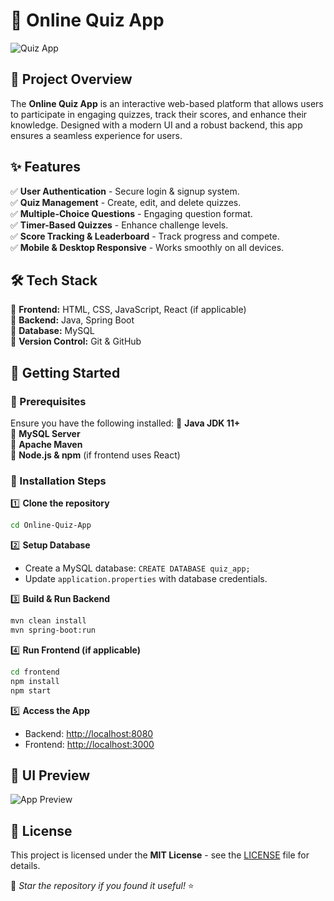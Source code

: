 # 🎯 Online Quiz App

![Quiz App](https://your-image-url.com/banner.png)  

## 📌 Project Overview
The **Online Quiz App** is an interactive web-based platform that allows users to participate in engaging quizzes, track their scores, and enhance their knowledge. Designed with a modern UI and a robust backend, this app ensures a seamless experience for users.

## ✨ Features
✅ **User Authentication** - Secure login & signup system.  
✅ **Quiz Management** - Create, edit, and delete quizzes.  
✅ **Multiple-Choice Questions** - Engaging question format.  
✅ **Timer-Based Quizzes** - Enhance challenge levels.  
✅ **Score Tracking & Leaderboard** - Track progress and compete.  
✅ **Mobile & Desktop Responsive** - Works smoothly on all devices.  

## 🛠️ Tech Stack
🚀 **Frontend:** HTML, CSS, JavaScript, React (if applicable)  
🚀 **Backend:** Java, Spring Boot  
🚀 **Database:** MySQL  
🚀 **Version Control:** Git & GitHub  

## 🚀 Getting Started

### 📌 Prerequisites
Ensure you have the following installed:
🔹 **Java JDK 11+**  
🔹 **MySQL Server**  
🔹 **Apache Maven**  
🔹 **Node.js & npm** (if frontend uses React)  

### 🔧 Installation Steps
1️⃣ **Clone the repository**
   ```sh
   cd Online-Quiz-App
   ```

2️⃣ **Setup Database**
   - Create a MySQL database: `CREATE DATABASE quiz_app;`
   - Update `application.properties` with database credentials.

3️⃣ **Build & Run Backend**
   ```sh
   mvn clean install
   mvn spring-boot:run
   ```

4️⃣ **Run Frontend (if applicable)**
   ```sh
   cd frontend
   npm install
   npm start
   ```

5️⃣ **Access the App**
   - Backend: [http://localhost:8080](http://localhost:8080)  
   - Frontend: [http://localhost:3000](http://localhost:3000)  

## 🎨 UI Preview
![App Preview](https://your-image-url.com/preview.png)

## 📜 License
This project is licensed under the **MIT License** - see the [LICENSE](LICENSE) file for details.



📌 *Star the repository if you found it useful!* ⭐

